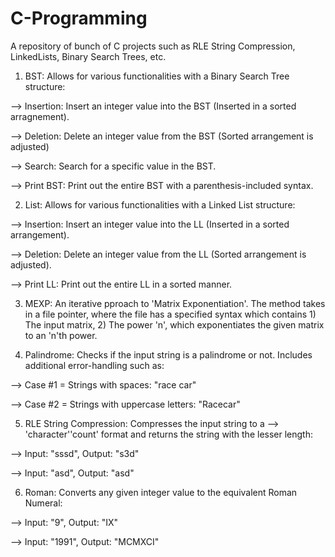 # C-Programming
A repository of bunch of C projects such as RLE String Compression, LinkedLists, Binary Search Trees, etc.

1. BST: Allows for various functionalities with a Binary Search Tree structure:

--> Insertion: Insert an integer value into the BST (Inserted in a sorted arragnement).

--> Deletion: Delete an integer value from the BST (Sorted arrangement is adjusted)

--> Search: Search for a specific value in the BST.

--> Print BST: Print out the entire BST with a parenthesis-included syntax.

2. List: Allows for various functionalities with a Linked List structure:

--> Insertion: Insert an integer value into the LL (Inserted in a sorted arrangement).

--> Deletion: Delete an integer value from the LL (Sorted arrangement is adjusted).

--> Print LL: Print out the entire LL in a sorted manner.

3. MEXP: An iterative pproach to 'Matrix Exponentiation'. The method takes in a file pointer, where the file has a specified syntax which contains 1) The input matrix, 2) The power 'n', which exponentiates the given matrix to an 'n'th power.

4. Palindrome: Checks if the input string is a palindrome or not. Includes additional error-handling such as:

--> Case #1 = Strings with spaces: "race car"

--> Case #2 = Strings with uppercase letters: "Racecar"

5. RLE String Compression: Compresses the input string to a --> 'character''count' format and returns the string with the lesser length:

--> Input: "sssd", Output: "s3d"

--> Input: "asd", Output: "asd"

6. Roman: Converts any given integer value to the equivalent Roman Numeral:

--> Input: "9", Output: "IX"

--> Input: "1991", Output: "MCMXCI"

